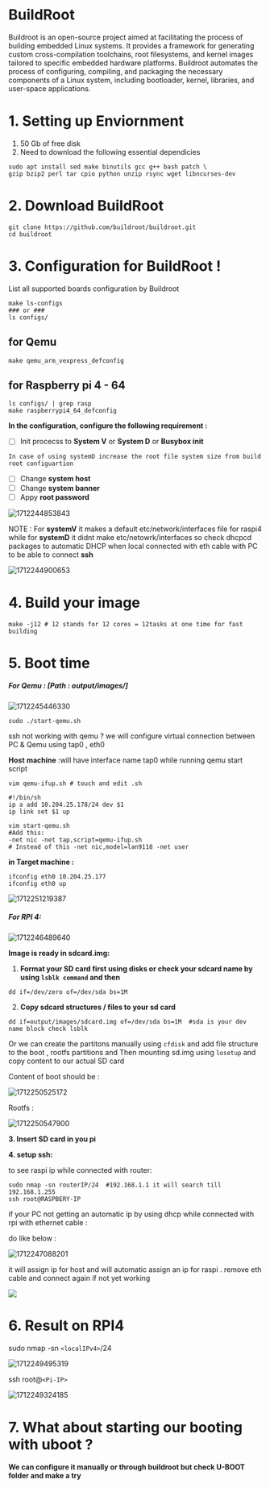 # BuildRoot

Buildroot is an open-source project aimed at facilitating the process of building embedded Linux systems. It provides a framework for generating custom cross-compilation toolchains, root filesystems, and kernel images tailored to specific embedded hardware platforms. Buildroot automates the process of configuring, compiling, and packaging the necessary components of a Linux system, including bootloader, kernel, libraries, and user-space applications.

# 1. Setting up Enviornment

1. 50 Gb of free disk
2. Need to download the following essential dependicies

```shell
sudo apt install sed make binutils gcc g++ bash patch \
gzip bzip2 perl tar cpio python unzip rsync wget libncurses-dev
```

# 2. Download BuildRoot

```
git clone https://github.com/buildroot/buildroot.git
cd buildroot

```

# 3. Configuration for BuildRoot !

List all supported boards  configuration by Buildroot

```
make ls-configs  
### or ###
ls configs/
```

## for Qemu

```
make qemu_arm_vexpress_defconfig
```

## for Raspberry pi 4 - 64

```
ls configs/ | grep rasp
make raspberrypi4_64_defconfig
```

**In the configuration, configure the following  requirement :**

* [ ] Init procecss to **System V** or **System D** or **Busybox init**

`In case of using systemD increase the root file system size from build root configuartion`

* [ ] Change **system host**
* [ ] Change **system banner**
* [ ] Appy **root password**

![1712244853843](image/README/1712244853843.png)

NOTE : For **systemV** it makes a default etc/network/interfaces file for raspi4 while for **systemD** it didnt make etc/netowrk/interfaces so check dhcpcd packages to automatic DHCP when local connected with eth cable with PC to be able to connect **ssh**

![1712244900653](image/README/1712244900653.png)

# 4. Build your image

```
make -j12 # 12 stands for 12 cores = 12tasks at one time for fast building
```

# 5. Boot time

##### ***For Qemu* : [Path : output/images/]**

![1712245446330](image/README/1712245446330.png)

```
sudo ./start-qemu.sh
```

ssh not working with qemu ? we will configure virtual connection between PC & Qemu using tap0 , eth0

 **Host**  **machine** :will  have interface name tap0 while running qemu start script

```
vim qemu-ifup.sh # touch and edit .sh
```

```
#!/bin/sh
ip a add 10.204.25.178/24 dev $1
ip link set $1 up
```

```
vim start-qemu.sh
#Add this:
-net nic -net tap,script=qemu-ifup.sh
# Instead of this -net nic,model=lan9118 -net user
```

**in Target machine :**

```
ifconfig eth0 10.204.25.177
ifconfig eth0 up
```

![1712251219387](image/README/1712251219387.png)

##### ***For RPI 4:***

![1712246489640](image/README/1712246489640.png)

**Image is ready in sdcard.img:**

1. **Format your SD card first using disks or check your sdcard name by using `lsblk command` and then**

```
dd if=/dev/zero of=/dev/sda bs=1M
```

2. **Copy sdcard structures / files to your sd card**

```
dd if=output/images/sdcard.img of=/dev/sda bs=1M  #sda is your dev name block check lsblk
```

Or we can create the partitons manually using `cfdisk` and add file structure to the boot , rootfs partitions  and  Then mounting sd.img  using `losetup` and  copy content to our actual SD card

Content of boot should be :

![1712250525172](image/README/1712250525172.png)

Rootfs :

![1712250547900](image/README/1712250547900.png)

**3. Insert SD card in you pi**

**4. setup ssh:**

to see raspi ip while connected with router:

```
sudo nmap -sn routerIP/24  #192.168.1.1 it will search till 192.168.1.255
ssh root@RASPBERY-IP
```

if your PC not getting an automatic ip by using dhcp while connected with rpi with ethernet cable :

do like below :

![1712247088201](image/README/1712247088201.png)

it will assign ip for host and will automatic assign an ip for raspi .  remove eth cable and connect again if not yet working

![](https://file+.vscode-resource.vscode-cdn.net/home/som3a133/Pictures/Screenshots/Screenshot%20from%202024-04-02%2017-02-59.png?version%3D1712248880735)

# 6. Result on RPI4

sudo nmap -sn `<localIPv4>`/24

![1712249495319](image/README/1712249495319.png)

ssh root@`<Pi-IP>`

![1712249324185](image/README/1712249324185.png)

# 7. What about starting our booting with uboot ?

**We can configure it manually or through buildroot but check U-BOOT folder and make a try**
